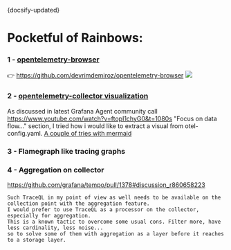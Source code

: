 {docsify-updated}
# Pocketful of Rainbows:

### 1 - [opentelemetry-browser](https://github.com/devrimdemiroz/opentelemetry-browser)
👉 https://github.com/devrimdemiroz/opentelemetry-browser
![](https://github.com/devrimdemiroz/opentelemetry-browser/docs/opentelemetry-browser-architecture.drawio.png)

### 2 - [opentelemetry-collector visualization]()
[]()
As discussed in latest Grafana Agent community call https://www.youtube.com/watch?v=ftopI1chyG0&t=1080s "Focus on data flow..." section, I tried how i would like to extract a visual from otel-config.yaml. [A couple of tries with mermaid](ideas/otelcol-mermaid.md)



### 3 - Flamegraph like tracing graphs


### 4 - Aggregation on collector

https://github.com/grafana/tempo/pull/1378#discussion_r860658223
```text
Such TraceQL in my point of view as well needs to be available on the collection point with the aggregation feature. 
I would prefer to use TraceQL as a processor on the collector, especially for aggregation. 
This is a known tactic to overcome some usual cons. Filter more, have less cardinality, less noise... 
so to solve some of them with aggregation as a layer before it reaches to a storage layer.
```
